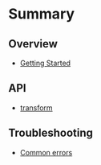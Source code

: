# Summary

## Overview

* [Getting Started](README.md)

## API

* [transform](API.md)

## Troubleshooting

* [Common errors](troubleshooting/common-errors.md)

